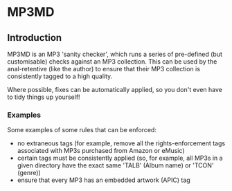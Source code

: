 # MP3MD

## Introduction 

MP3MD is an MP3 'sanity checker', which runs a series of pre-defined (but customisable) checks against 
an MP3 collection. This can be used by the anal-retentive (like the author) to ensure that their MP3
collection is consistently tagged to a high quality.

Where possible, fixes can be automatically applied, so you don't even have to tidy things up yourself!

### Examples 

Some examples of some rules that can be enforced:

* no extraneous tags (for example, remove all the rights-enforcement tags associated with MP3s 
purchased from Amazon or eMusic)
* certain tags must be consistently applied (so, for example, all MP3s in a given directory 
have the exact same 'TALB' (Album name) or 'TCON' (genre))
* ensure that every MP3 has an embedded artwork (APIC) tag

